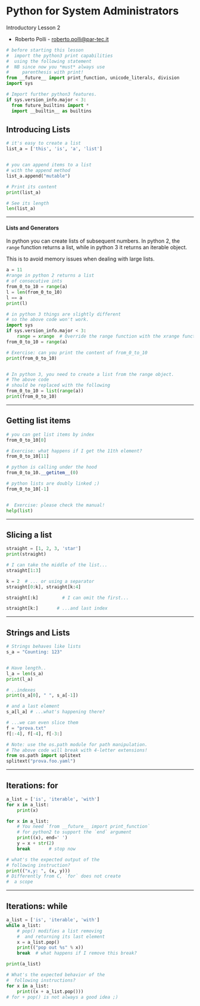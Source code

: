 # Python for System Administrators

Introductory Lesson 2

- Roberto Polli - <roberto.polli@par-tec.it>

```python
# before starting this lesson
#  import the python3 print capabilities
#  using the following statement
#  NB since now you *must* always use
#     parenthesis with print!
from __future__ import print_function, unicode_literals, division
import sys

# Import further python3 features.
if sys.version_info.major < 3:
  from future_builtins import *
  import __builtin__ as builtins
```

## Introducing Lists

```python
# it's easy to create a list
list_a = ['this', 'is', 'a', 'list']

```

```python

# you can append items to a list
# with the append method
list_a.append("mutable")
```

```python
# Print its content
print(list_a)
```

```python
# See its length
len(list_a)
```

---

#### Lists and Generators

In python you can create lists of subsequent numbers.
In python 2, the `range` function returns a list,
while in python 3 it returns an iterable object.

This is to avoid memory issues when dealing with large lists.

```python
a = 11
#range in python 2 returns a list
# of consecutive ints
from_0_to_10 = range(a)
l = len(from_0_to_10)
l == a
print(l)
```

```python
# in python 3 things are slightly different
# so the above code won't work.
import sys
if sys.version_info.major < 3:
    range = xrange  # Override the range function with the xrange function.
from_0_to_10 = range(a)
```

```python
# Exercise: can you print the content of from_0_to_10
print(from_0_to_10)
```

```python

# In python 3, you need to create a list from the range object.
# The above code
# should be replaced with the following
from_0_to_10 = list(range(a))
print(from_0_to_10)
```

---

## Getting list items

```python
# you can get list items by index
from_0_to_10[0]
```

```python
# Exercise: what happens if I get the 11th element?
from_0_to_10[11]
```

```python
# python is calling under the hood
from_0_to_10.__getitem__(0)
```


```python
# python lists are doubly linked ;)
from_0_to_10[-1]

```

```python

#  Exercise: please check the manual!
help(list)
```

---

## Slicing a list

```python
straight = [1, 2, 3, 'star']
print(straight)
```

```python
# I can take the middle of the list...
straight[1:3]
```

```python
k = 2  # ... or using a separator
straight[0:k], straight[k:4]
```

```python
straight[:k]         # I can omit the first...
```

```python
straight[k:]       # ...and last index
```

---

## Strings and Lists

```python
# Strings behaves like lists
s_a = "Counting: 123"

```

```python

# Have length..
l_a = len(s_a)
print(l_a)
```

```python
# ..indexes
print(s_a[0], " ", s_a[-1])
```

```python
# and a last element
s_a[l_a] # ...what's happening there?
```

```python
# ...we can even slice them
f = "prova.txt"
f[:-4], f[-4], f[-3:]
```

```python
# Note: use the os.path module for path manipulation.
# The above code will break with 4-letter extensions!
from os.path import splitext
splitext("prova.foo.yaml")
```

---

## Iterations: for

```python
a_list = ['is', 'iterable', 'with']
for x in a_list:
    print(x)
```

```python
for x in a_list:
    # You need `from __future__ import print_function`
    # for python2 to support the `end` argument
    print((x), end=' ')
    y = x + str(2)
    break       # stop now
```

```python
# what's the expected output of the
# following instruction?
print(("x,y: ", (x, y)))
# Differently from C, `for` does not create
#  a scope
```

---

## Iterations: while

```python
a_list = ['is', 'iterable', 'with']
while a_list:
    # pop() modifies a list removing
    #  and returning its last element
    x = a_list.pop()
    print(("pop out %s" % x))
    break  # what happens if I remove this break?

print(a_list)
```

```python
# What's the expected behavior of the
#  following instructions?
for x in a_list:
    print((x + a_list.pop()))
# for + pop() is not always a good idea ;)
```
